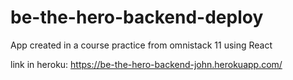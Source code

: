 # be-the-hero-backend-deploy

App created in a course practice from omnistack 11 using React

link in heroku: https://be-the-hero-backend-john.herokuapp.com/
